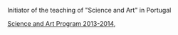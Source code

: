 Initiator of the teaching of "Science and Art" in Portugal

[Science and Art Program 2013-2014](https://webpages.ciencias.ulisboa.pt/~ommartins/docencia/ciencia_arte.htm), 

